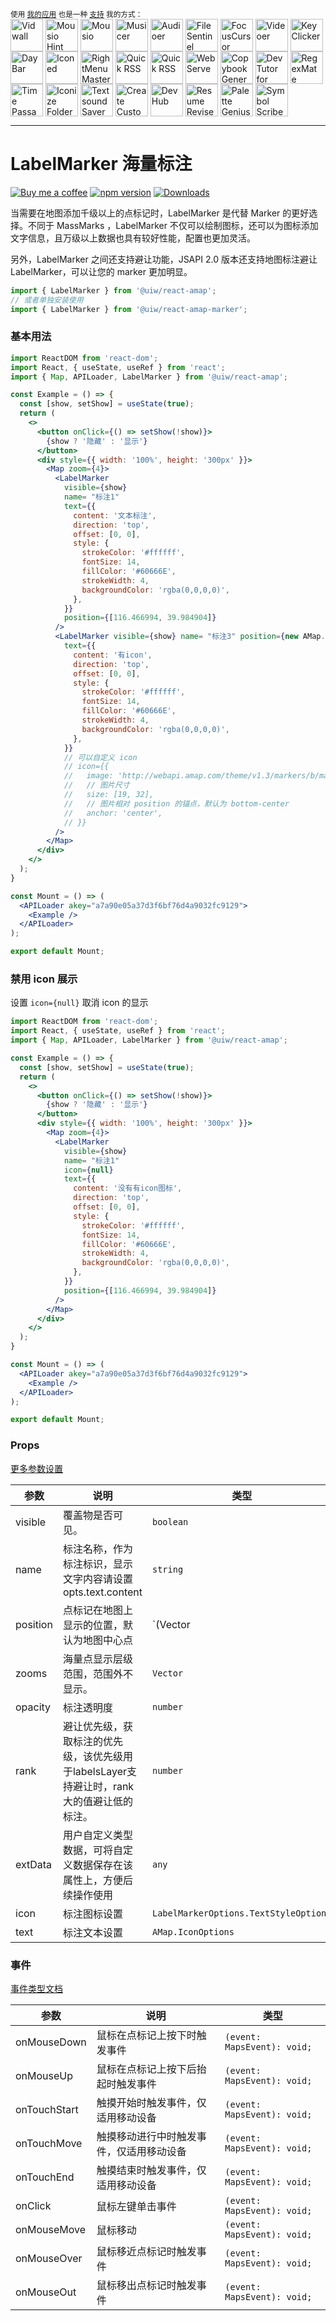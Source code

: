 <div markdown="1">
  <sup>使用 <a href="https://wangchujiang.com/#/app" target="_blank">我的应用</a> 也是一种 <a href="https://wangchujiang.com/#/sponsor" target="_blank">支持</a> 我的方式：</sup>
  <br>
    <a target="_blank" href="https://apps.apple.com/app/Vidwall/6747587746" title="Vidwall for macOS"><img align="center" alt="Vidwall" height="52" width="52" src="https://github.com/user-attachments/assets/7b5df70a-ed91-4d4b-85be-f00e60a09ce9"></a>
    <a target="_blank" href="https://wangchujiang.com/mousio-hint/" title="Mousio Hint for macOS"><img align="center" alt="Mousio Hint" height="52" width="52" src="https://github.com/user-attachments/assets/3c0af128-0cef-44e5-a8db-4741dc5a6690"></a>
    <a target="_blank" href="https://apps.apple.com/app/6746747327" title="Mousio for macOS"><img align="center" alt="Mousio" height="52" width="52" src="https://github.com/user-attachments/assets/9edf61ff-5a6c-4676-9cc2-8fd3c1ad0dfb"></a>
    <a target="_blank" href="https://apps.apple.com/app/6745227444" title="Musicer for macOS"><img align="center" alt="Musicer" height="52" width="52" src="https://github.com/user-attachments/assets/b7abfba8-88ff-4c86-a125-43073d5aef22"></a>
    <a target="_blank" href="https://apps.apple.com/app/6743841447" title="Audioer for macOS"><img align="center" alt="Audioer" height="52" width="52" src="https://github.com/user-attachments/assets/7a836865-8c90-4119-87bc-19e06a76c957"></a>
    <a target="_blank" href="https://apps.apple.com/app/6744690194" title="FileSentinel for macOS"><img align="center" alt="FileSentinel" height="52" width="52" src="https://github.com/user-attachments/assets/28bce2cc-290e-45bf-9068-585ff6ecafe9"></a>
    <a target="_blank" href="https://apps.apple.com/app/6743495172" title="FocusCursor for macOS"><img align="center" alt="FocusCursor" height="52" width="52" src="https://github.com/user-attachments/assets/d543668a-737b-4853-a6bb-eaa269e69836"></a>
    <a target="_blank" href="https://apps.apple.com/app/6742680573" title="Videoer for macOS"><img align="center" alt="Videoer" height="52" width="52" src="https://github.com/user-attachments/assets/10ffb0f1-0625-40d6-93f1-2c2496592595"></a>
    <a target="_blank" href="https://apps.apple.com/app/6740425504" title="KeyClicker for macOS"><img align="center" alt="KeyClicker" height="52" width="52" src="https://github.com/user-attachments/assets/5a19fcb9-cb81-4855-b4ea-31c604d9612a"></a>
    <a target="_blank" href="https://apps.apple.com/app/6739052447" title="DayBar for macOS"><img align="center" alt="DayBar" height="52" width="52" src="https://github.com/user-attachments/assets/771b608d-594c-492d-8532-d9231e383f5b"></a>
    <a target="_blank" href="https://apps.apple.com/app/6739444407" title="Iconed for macOS"><img align="center" alt="Iconed" height="52" width="52" src="https://github.com/user-attachments/assets/8a35dc7b-4faf-4e2a-9311-f66d6844a896"></a>
    <a target="_blank" href="https://apps.apple.com/app/6737160756" title="RightMenu Master for macOS"><img align="center" alt="RightMenu Master" height="52" width="52" src="https://github.com/user-attachments/assets/39a76541-71bf-4de7-a01c-c62f0557dff5"></a>
    <a target="_blank" href="https://apps.apple.com/app/6723903021" title="Paste Quick for macOS"><img align="center" alt="Quick RSS" height="52" width="52" src="https://github.com/user-attachments/assets/bdaad5b7-9810-44ce-8f17-8410864465d2"></a>
    <a target="_blank" href="https://apps.apple.com/app/6670696072" title="Quick RSS for macOS/iOS"><img align="center" alt="Quick RSS" height="52" width="52" src="https://github.com/user-attachments/assets/374106b5-a448-4d1d-9ccb-b04b6bc681ed"></a>
    <a target="_blank" href="https://apps.apple.com/app/6670167443" title="Web Serve for macOS"><img align="center" alt="Web Serve" height="52" width="52" src="https://github.com/user-attachments/assets/e1d9f76f-0f3d-4ba5-8a15-253ee173bb1c"></a>
    <a target="_blank" href="https://apps.apple.com/app/6503953628" title="Copybook Generator for macOS/iOS"><img align="center" alt="Copybook Generator" height="52" width="52" src="https://github.com/jaywcjlove/jaywcjlove/assets/1680273/b90e42ff-158b-4534-82ca-5898fd0e8d73"></a>
    <a target="_blank" href="https://apps.apple.com/app/6471227008" title="DevTutor for macOS/iOS"><img align="center" alt="DevTutor for SwiftUI" height="52" width="52" src="https://github.com/jaywcjlove/jaywcjlove/assets/1680273/f15c154d-0192-48eb-8e0e-9e245ffd974a"></a>
    <a target="_blank" href="https://apps.apple.com/app/6479819388" title="RegexMate for macOS/iOS"><img align="center" alt="RegexMate" height="52" width="52" src="https://github.com/jaywcjlove/jaywcjlove/assets/1680273/aabe5aa9-9a96-4390-8bed-c3e4023d0dea"></a>
    <a target="_blank" href="https://apps.apple.com/app/6479194014" title="Time Passage for macOS/iOS"><img align="center" alt="Time Passage" height="52" width="52" src="https://github.com/jaywcjlove/time-passage/assets/1680273/6f30e429-e6f3-4dbe-9921-a5effe2a05e9"></a>
    <a target="_blank" href="https://apps.apple.com/app/6478772538" title="IconizeFolder for macOS"><img align="center" alt="Iconize Folder" height="52" width="52" src="https://github.com/jaywcjlove/jaywcjlove/assets/1680273/fa9d8b9c-1e51-4ded-877c-fa5b21c47220"></a>
    <a target="_blank" href="https://apps.apple.com/app/6478511402" title="Textsound Saver for macOS/iOS"><img align="center" alt="Textsound Saver" height="52" width="52" src="https://github.com/jaywcjlove/jaywcjlove/assets/1680273/0595e842-980b-4574-8891-a8ba853a08be"></a>
    <a target="_blank" href="https://apps.apple.com/app/6476924627" title="Create Custom Symbols for macOS"><img align="center" alt="Create Custom Symbols" height="52" width="52" src="https://github.com/jaywcjlove/jaywcjlove/assets/1680273/8cd022ce-a3f1-4e89-b7c6-6fbd0d4db77c"></a>
    <a target="_blank" href="https://apps.apple.com/app/6476452351" title="DevHub for macOS"><img align="center" alt="DevHub" height="52" width="52" src="https://github.com/user-attachments/assets/4a44a4fd-67ce-430b-af0a-72f18feaa47d"></a>
    <a target="_blank" href="https://apps.apple.com/app/6476400184" title="Resume Revise for macOS"><img align="center" alt="Resume Revise" height="52" width="52" src="https://github.com/jaywcjlove/jaywcjlove/assets/1680273/c9954a20-1905-48de-bdf8-d71837974aa2"></a>
    <a target="_blank" href="https://apps.apple.com/app/6472593276" title="Palette Genius for macOS"><img align="center" alt="Palette Genius" height="52" width="52" src="https://github.com/jaywcjlove/jaywcjlove/assets/1680273/27340413-d355-45b2-8f6f-6ac37682d957"></a>
    <a target="_blank" href="https://apps.apple.com/app/6470879005" title="Symbol Scribe for macOS"><img align="center" alt="Symbol Scribe" height="52" width="52" src="https://github.com/jaywcjlove/jaywcjlove/assets/1680273/c7249f05-fa70-4def-a1e9-571d5f171fc9"></a>
</div>
<hr>

LabelMarker 海量标注 
===

[![Buy me a coffee](https://img.shields.io/badge/Buy%20me%20a%20coffee-048754?logo=buymeacoffee)](https://jaywcjlove.github.io/#/sponsor)
[![npm version](https://img.shields.io/npm/v/@uiw/react-amap-marker.svg)](https://www.npmjs.com/package/@uiw/react-amap-marker)
[![Downloads](https://img.shields.io/npm/dm/@uiw/react-amap-marker.svg?style=flat)](https://www.npmjs.com/package/@uiw/react-amap-marker)

当需要在地图添加千级以上的点标记时，LabelMarker 是代替 Marker 的更好选择。不同于 MassMarks ，LabelMarker 不仅可以绘制图标，还可以为图标添加文字信息，且万级以上数据也具有较好性能，配置也更加灵活。

另外，LabelMarker 之间还支持避让功能，JSAPI 2.0 版本还支持地图标注避让 LabelMarker，可以让您的 marker 更加明显。

```jsx
import { LabelMarker } from '@uiw/react-amap';
// 或者单独安装使用
import { LabelMarker } from '@uiw/react-amap-marker';
```

### 基本用法

```jsx mdx:preview
import ReactDOM from 'react-dom';
import React, { useState, useRef } from 'react';
import { Map, APILoader, LabelMarker } from '@uiw/react-amap';

const Example = () => {
  const [show, setShow] = useState(true);
  return (
    <>
      <button onClick={() => setShow(!show)}>
        {show ? '隐藏' : '显示'}
      </button>
      <div style={{ width: '100%', height: '300px' }}>
        <Map zoom={4}>
          <LabelMarker 
            visible={show}
            name= "标注1"
            text={{
              content: '文本标注',
              direction: 'top',
              offset: [0, 0],
              style: {
                strokeColor: '#ffffff',
                fontSize: 14,
                fillColor: '#60666E',
                strokeWidth: 4,
                backgroundColor: 'rgba(0,0,0,0)',
              },
            }}
            position={[116.466994, 39.984904]}
          />
          <LabelMarker visible={show} name= "标注3" position={new AMap.LngLat(119.306239,26.075302)} 
            text={{
              content: '有icon',
              direction: 'top',
              offset: [0, 0],
              style: {
                strokeColor: '#ffffff',
                fontSize: 14,
                fillColor: '#60666E',
                strokeWidth: 4,
                backgroundColor: 'rgba(0,0,0,0)',
              },
            }}
            // 可以自定义 icon
            // icon={{
            //   image: 'http://webapi.amap.com/theme/v1.3/markers/b/mark_bs.png',
            //   // 图片尺寸
            //   size: [19, 32],
            //   // 图片相对 position 的锚点，默认为 bottom-center
            //   anchor: 'center',
            // }} 
          />
        </Map>
      </div>
    </>
  );
}

const Mount = () => (
  <APILoader akey="a7a90e05a37d3f6bf76d4a9032fc9129">
    <Example />
  </APILoader>
);

export default Mount;
```

### 禁用 icon 展示

设置 `icon={null}` 取消 icon 的显示

```jsx mdx:preview
import ReactDOM from 'react-dom';
import React, { useState, useRef } from 'react';
import { Map, APILoader, LabelMarker } from '@uiw/react-amap';

const Example = () => {
  const [show, setShow] = useState(true);
  return (
    <>
      <button onClick={() => setShow(!show)}>
        {show ? '隐藏' : '显示'}
      </button>
      <div style={{ width: '100%', height: '300px' }}>
        <Map zoom={4}>
          <LabelMarker 
            visible={show}
            name= "标注1"
            icon={null}
            text={{
              content: '没有有icon图标',
              direction: 'top',
              offset: [0, 0],
              style: {
                strokeColor: '#ffffff',
                fontSize: 14,
                fillColor: '#60666E',
                strokeWidth: 4,
                backgroundColor: 'rgba(0,0,0,0)',
              },
            }}
            position={[116.466994, 39.984904]}
          />
        </Map>
      </div>
    </>
  );
}

const Mount = () => (
  <APILoader akey="a7a90e05a37d3f6bf76d4a9032fc9129">
    <Example />
  </APILoader>
);

export default Mount;
```
### Props

[更多参数设置](https://github.com/uiwjs/react-amap/blob/268303d/src/types/overlay.d.ts#L1308-L1337)

| 参数     | 说明                                                                                       | 类型                                  | 默认值    |
| -------- | ------------------------------------------------------------------------------------------ | ------------------------------------- | --------- |
| visible | 覆盖物是否可见。                                                                           | `boolean`                             | -         |
| name     | 标注名称，作为标注标识，显示文字内容请设置 opts.text.content                               | `string`                              | -         |
| position | 点标记在地图上显示的位置，默认为地图中心点                                                 | `(Vector                              | LngLat)`  | - |
| zooms    | 海量点显示层级范围，范围外不显示。                                                         | `Vector`                              | `[2, 20]` |
| opacity  | 标注透明度                                                                                 | `number`                              | 1         |
| rank     | 避让优先级，获取标注的优先级，该优先级用于labelsLayer支持避让时，rank 大的值避让低的标注。 | `number`                              | 1         |
| extData  | 用户自定义类型数据，可将自定义数据保存在该属性上，方便后续操作使用                         | `any`                                 | -         |
| icon     | 标注图标设置                                                                               | `LabelMarkerOptions.TextStyleOptions` | -         |
| text     | 标注文本设置                                                                               | `AMap.IconOptions`                    | -         |

### 事件

[事件类型文档](https://github.com/uiwjs/react-amap/blob/268303d/src/types/overlay.d.ts#L1339-L377)

| 参数         | 说明                                     | 类型                        |
| ------------ | ---------------------------------------- | --------------------------- |
| onMouseDown  | 鼠标在点标记上按下时触发事件             | `(event: MapsEvent): void;` |
| onMouseUp    | 鼠标在点标记上按下后抬起时触发事件       | `(event: MapsEvent): void;` |
| onTouchStart | 触摸开始时触发事件，仅适用移动设备       | `(event: MapsEvent): void;` |
| onTouchMove  | 触摸移动进行中时触发事件，仅适用移动设备 | `(event: MapsEvent): void;` |
| onTouchEnd   | 触摸结束时触发事件，仅适用移动设备       | `(event: MapsEvent): void;` |
| onClick      | 鼠标左键单击事件                         | `(event: MapsEvent): void;` |
| onMouseMove  | 鼠标移动                                 | `(event: MapsEvent): void;` |
| onMouseOver  | 鼠标移近点标记时触发事件                 | `(event: MapsEvent): void;` |
| onMouseOut   | 鼠标移出点标记时触发事件                 | `(event: MapsEvent): void;` |